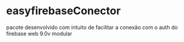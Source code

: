 # easyfirebaseConector
pacote desenvolvido com intuito de facilitar a conexão com o auth do firebase web 9.0v modular
